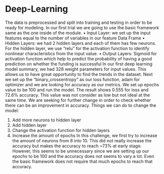 # Deep-Learning
The data is preprocessed and split into training and testing in order to be ready for modeling. In our first trial we are going to use the basic framework same as the one inside of the module.
•	Input Layer: we set up the input features equal to the number of variables in our feature Data Frame
•	Hidden Layers: we had 2 hidden layers and each of them has few neurons. For the hidden layer, we use “relu” for the activation function to identify nonlinear characteristics from the input value.
•	Output Layers: Sigmoid for activation function which help to predict the probability of having a good prediction on whether the funding is successful
In our first deep learning model summary, we had 328 weight parameters for input values. This allows us to have great opportunity to find the trends in the dataset. Next we set up the “binary_crossentropy” as our loss function, adam for optimizer and we are looking for accuracy as our metrics. We set up epochs value to be 100 and run the model. The result shows 0.555 for loss and 72.6% accuracy. This value was not consider as low but not ideal at the same time. We are seeking for further change in order to check whether there can be an improvement in accuracy.
Things we can do to change the model:
1.	Add more neurons to hidden layer
2.	Add hidden layer
3.	Change the activation function for hidden layers
4.	Increase the amount of epochs 
In this challenge, we first try to increase the amount of neurons from 8 into 10. This did not really increase the accuracy but makes the accuracy to reach ~73% at early stage. However, this seems to be unnecessary since we are setting up our epochs to be 100 and the accuracy does not seems to vary a lot. Even the basic framework does not require that much epochs to reach that accuracy. 
